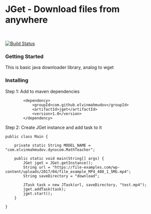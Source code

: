 # JGet - Download files from anywhere

<br/>

[![Build Status](https://travis-ci.org/elvinmahmudov/jget.svg?branch=master)](https://travis-ci.org/elvinmahmudov/jget)


### Getting Started
This is basic java downloader library, analog to wget

### Installing
Step 1: Add to maven dependencies

```
        <dependency>
            <groupId>com.github.elvinmahmudov</groupId>
            <artifactId>jget</artifactId>
            <version>1.0</version>
        </dependency>
```

Step 2: Create JGet instance and add task to it

```
public class Main {

    private static String MODEL_NAME = "com.elvinmahmudov.dynocom.MathTeacher";

    public static void main(String[] args) {
		JGet jget = JGet.getInstance();
		String url = "https://file-examples.com/wp-content/uploads/2017/04/file_example_MP4_480_1_5MG.mp4";
		String saveDirectory = "download";

        JTask task = new JTask(url, saveDirectory, "test.mp4");
        jget.addTask(task);
        jget.start();
    }

}
```